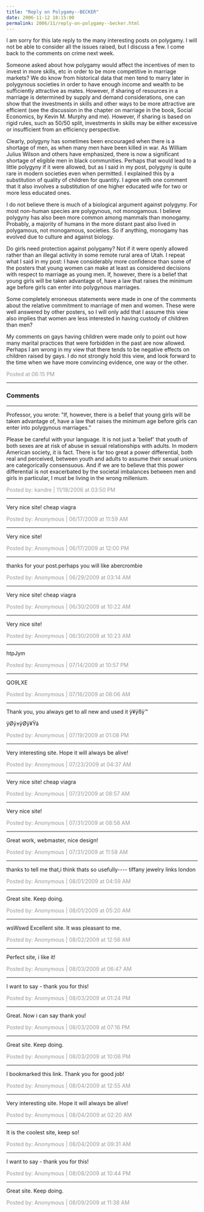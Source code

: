 ```yaml
---
title: "Reply on Polygamy--BECKER"
date: 2006-11-12 18:15:00
permalink: 2006/11/reply-on-polygamy--becker.html
---
```

I am sorry for this late reply to the many interesting posts on polygamy. I will not be able to consider all the issues raised, but I discuss a few. I come back to the comments on crime next week.

Someone asked about how polygamy would affect the incentives of men to invest in more skills, etc in order to be more competitive in marriage markets? We do know from historical data that men tend to marry later in polygynous societies in order to have enough income and wealth to be sufficiently attractive as mates. However, if sharing of resources in a marriage is determined by supply and demand considerations, one can show that the investments in skills and other ways to be more attractive are efficient (see the discussion in the chapter on marriage in the book, Social Economics, by Kevin M. Murphy and me). However, if sharing is based on rigid rules, such as 50/50 split, investments in skills may be either excessive or insufficient from an efficiency perspective.

Clearly, polygyny has sometimes been encouraged when there is a shortage of men, as when many men have been killed in war. As William Julius Wilson and others have emphasized, there is now a significant shortage of eligible men in black communities. Perhaps that would lead to a little polygyny if it were allowed, but as I said in my post, polygyny is quite rare in modern societies even when permitted. I explained this by a substitution of quality of children for quantity. I agree with one comment that it also involves a substitution of one higher educated wife for two or more less educated ones.

I do not believe there is much of a biological argument against polygyny. For most non-human species are polygynous, not monogamous. I believe polygyny has also been more common among mammals than monogamy. Probably, a majority of humans in the more distant past also lived in polygamous, not monogamous, societies. So if anything, monogamy has evolved due to culture and against biology.

Do girls need protection against polygamy? Not if it were openly allowed rather than an illegal activity in some remote rural area of Utah. I repeat what I said in my post: I have considerably more confidence than some of the posters that young women can make at least as considered decisions with respect to marriage as young men. If, however, there is a belief that young girls will be taken advantage of, have a law that raises the minimum age before girls can enter into polygynous marriages.

Some completely erroneous statements were made in one of the comments about the relative commitment to marriage of men and women. These were well answered by other posters, so I will only add that I assume this view also implies that women are less interested in having custody of children than men?  

My comments on gays having children were made only to point out how many marital practices that were forbidden in the past are now allowed. Perhaps I am wrong in my view that there tends to be negative effects on children raised by gays. I do not strongly hold this view, and look forward to the time when we have more convincing evidence, one way or the other.

<span style="color:#999">Posted at 06:15 PM</span>

<!-- more -->

---

### Comments

---

Professor, you wrote: "If, however, there is a belief that young girls will be taken advantage of, have a law that raises the minimum age before girls can enter into polygynous marriages."

Please be careful with your language.  It is not just a 'belief' that youth of both sexes are at risk of abuse in sexual relationships with adults.  In modern American society, it is fact.  There is far too great a power differential, both real and perceived, between youth and adults to assume their sexual unions are categorically consensuous.  And if we are to believe that this power differential is not exacerbated by the societal imbalances between men and girls in particular, I must be living in the wrong millenium.

<span style="color:#999">Posted by: kandre | 11/18/2006 at 03:50 PM</span>

---

Very nice site! cheap viagra

<span style="color:#999">Posted by: Anonymous | 06/17/2009 at 11:59 AM</span>

---

Very nice site!

<span style="color:#999">Posted by: Anonymous | 06/17/2009 at 12:00 PM</span>

---



thanks for your post.perhaps you will like abercrombie

<span style="color:#999">Posted by: Anonymous | 06/29/2009 at 03:14 AM</span>

---

Very nice site! cheap viagra

<span style="color:#999">Posted by: Anonymous | 06/30/2009 at 10:22 AM</span>

---

Very nice site!

<span style="color:#999">Posted by: Anonymous | 06/30/2009 at 10:23 AM</span>

---

htpJym

<span style="color:#999">Posted by: Anonymous | 07/14/2009 at 10:57 PM</span>

---

QO9LXE

<span style="color:#999">Posted by: Anonymous | 07/16/2009 at 08:06 AM</span>

---

Thank you, you always get to all new and used it 
ÿ¥ÿßÿ™ 

ÿØÿ±ÿØÿ¥Ÿá

<span style="color:#999">Posted by: Anonymous | 07/19/2009 at 01:08 PM</span>

---

Very interesting site. Hope it will always be alive!

<span style="color:#999">Posted by: Anonymous | 07/23/2009 at 04:37 AM</span>

---

Very nice site! cheap viagra

<span style="color:#999">Posted by: Anonymous | 07/31/2009 at 08:57 AM</span>

---

Very nice site!

<span style="color:#999">Posted by: Anonymous | 07/31/2009 at 08:58 AM</span>

---

Great work, webmaster, nice design!

<span style="color:#999">Posted by: Anonymous | 07/31/2009 at 11:58 AM</span>

---

thanks to tell me that,i think thats so usefully----
tiffany jewelry 
links london

<span style="color:#999">Posted by: Anonymous | 08/01/2009 at 04:59 AM</span>

---

Great site. Keep doing.

<span style="color:#999">Posted by: Anonymous | 08/01/2009 at 05:20 AM</span>

---

wsWswd Excellent site. It was pleasant to me.

<span style="color:#999">Posted by: Anonymous | 08/02/2009 at 12:56 AM</span>

---

Perfect site, i like it!

<span style="color:#999">Posted by: Anonymous | 08/03/2009 at 06:47 AM</span>

---

I want to say - thank you for this!

<span style="color:#999">Posted by: Anonymous | 08/03/2009 at 01:24 PM</span>

---

Great. Now i can say thank you!

<span style="color:#999">Posted by: Anonymous | 08/03/2009 at 07:16 PM</span>

---

Great site. Keep doing.

<span style="color:#999">Posted by: Anonymous | 08/03/2009 at 10:06 PM</span>

---

I bookmarked this link. Thank you for good job!

<span style="color:#999">Posted by: Anonymous | 08/04/2009 at 12:55 AM</span>

---

Very interesting site. Hope it will always be alive!

<span style="color:#999">Posted by: Anonymous | 08/04/2009 at 02:20 AM</span>

---

It is the coolest site, keep so!

<span style="color:#999">Posted by: Anonymous | 08/04/2009 at 09:31 AM</span>

---

I want to say - thank you for this!

<span style="color:#999">Posted by: Anonymous | 08/08/2009 at 10:44 PM</span>

---

Great site. Keep doing.

<span style="color:#999">Posted by: Anonymous | 08/09/2009 at 11:38 AM</span>